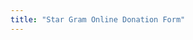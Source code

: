 ```yaml
---
title: "Star Gram Online Donation Form"
---
```


<div id="CustomDonationsForm"></div>

<script>
  var LoadCDScripts = function () {
    var cdscript = document.createElement('script');
    cdscript.onerror = function (e) {
        document.head.removeChild(this);
        setTimeout(LoadCDScripts, 1750);
    };
    cdscript.onload = function () {
        CustomDonations.BuildForm({
        account: 'e22f1a89-f7ab-425a-afc4-c74166e6d4da',
        form: 'ef1c78fc-b189-4bb8-ba69-5ff09ad93d83',
        allocation: null, /* optional. Use an allocation ID, like 'AH664' (w/ quotes) to be default selected on form load */
        memberId: null, /* optional. If the current user is authenticated, you can insert their user ID, like '02943' (with quotes) */
        apiVersion: 'v1',
        interval: null, /* if null, then user must select one time or recurring (if enabled). Optionally can set to 'once', 'monthly','quarterly', or 'yearly' */
        loadingText: 'Loading Secure Form...',
        paymentVersion: 2, /*  1: for modal payment window. 2: for inline payment with Google/Apple Pay options */
        baseUrl: 'https://api.customdonations.com',
        mode: 'live', /* change to 'test' to run in test mode. Use card 4242 4242 4242 4242 for testing. */
      });
    };
    cdscript.src = "https://api.customdonations.com/v1/js/form-builder.min.js?v=" + new Date().getTime();
    document.head.appendChild(cdscript);
  }
  LoadCDScripts();
</script>
